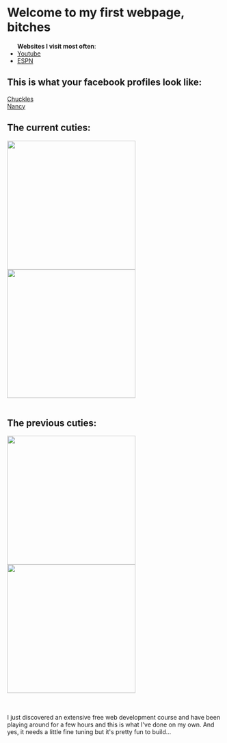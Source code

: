 <!DOCTYPE html>
<html>
<head>
  <title>First Webpage</title>
</head>
<body>
  <h1>Welcome to my first webpage, bitches</h1>
    <ul><strong>Websites I visit most often</strong>:
      <li><a href = "https://www.youtube.com/">Youtube</a></li>
      <li><a href = "https://www.espn.com/"> ESPN</a></li></ul>
  <h2>This is what your facebook profiles look like:</h2>
  <a href = "https://www.facebook.com/profile.php?id=100023959680953" target = "_blank">Chuckles</a><br>
  <a href = "https://www.facebook.com/profile.php?id=579728918" target = "_blank">Nancy</a><br>
  <h2>The current cuties:</h2>
  <img src = "./IMG_20201008_135350981.jpg" length = "300" width = "300">
  <img src = "./IMG_20180519_213919192.jpg" length = 300 width = 300><br><br>
  <h2>The previous cuties:</h2>
  <img src = "./IMG_20170917_204156691.jpg" length = "300" width = "300">
  <img src = "./IMG_20180210_220303418.jpg" length = "300" width = "300"><br><br><br>
  <p>I just discovered an extensive free web development course and have been playing around for a few hours and this is what I've done on my own. And yes, it needs a little fine tuning but it's pretty fun to build...</p><br><br><br><br><br><br><br><br>
</body>
</html>
